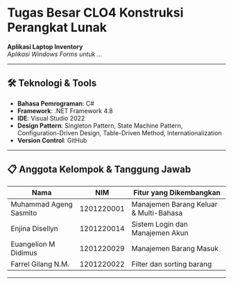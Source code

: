 # Tugas Besar CLO4 Konstruksi Perangkat Lunak

**Aplikasi Laptop Inventory**  
*Aplikasi Windows Forms untuk ...*

---

## 🛠️ Teknologi & Tools
- **Bahasa Pemrograman**: C#
- **Framework**: .NET Framework 4.8
- **IDE**: Visual Studio 2022
- **Design Pattern**: Singleton Pattern, State Machine Pattern, Configuration-Driven Design, Table-Driven Method, Internationalization
- **Version Control**: GitHub

---

## 📋 Anggota Kelompok & Tanggung Jawab
| Nama                        | NIM         | Fitur yang Dikembangkan                  |
|-----------------------------|-------------|------------------------------------------|
| Muhammad Ageng Sasmito      | 1201220001  | Manajemen Barang Keluar & Multi-Bahasa   |
| Enjina Disellyn             | 1201220014  | Sistem Login dan Manajemen Akun          |
| Euangelion M Didimus        | 1201220029  | Manajemen Barang Masuk                   |
| Farrel Gilang N.M.          | 1201220022  | Filter dan sorting barang                |

---
